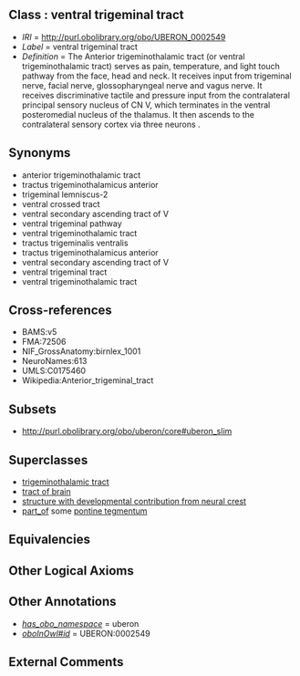 
## Class : ventral trigeminal tract

 * *IRI* = http://purl.obolibrary.org/obo/UBERON_0002549
 * *Label* = ventral trigeminal tract
 * *Definition* = The Anterior trigeminothalamic tract (or ventral trigeminothalamic tract) serves as pain, temperature, and light touch pathway from the face, head and neck. It receives input from trigeminal nerve, facial nerve, glossopharyngeal nerve and vagus nerve. It receives discriminative tactile and pressure input from the contralateral principal sensory nucleus of CN V, which terminates in the ventral posteromedial nucleus of the thalamus. It then ascends to the contralateral sensory cortex via three neurons .

## Synonyms

 * anterior trigeminothalamic tract
 * tractus trigeminothalamicus anterior
 * trigeminal lemniscus-2
 * ventral crossed tract
 * ventral secondary ascending tract of V
 * ventral trigeminal pathway
 * ventral trigeminothalamic tract
 * tractus trigeminalis ventralis
 * tractus trigeminothalamicus anterior
 * ventral secondary ascending tract of  V
 * ventral trigeminal tract
 * ventral trigeminothalamic tract

## Cross-references

 * BAMS:v5
 * FMA:72506
 * NIF_GrossAnatomy:birnlex_1001
 * NeuroNames:613
 * UMLS:C0175460
 * Wikipedia:Anterior_trigeminal_tract

## Subsets

 * http://purl.obolibrary.org/obo/uberon/core#uberon_slim

## Superclasses

 * [trigeminothalamic tract](../../UBERON/71/UBERON_0004171.md)
 * [tract of brain](../../UBERON/02/UBERON_0007702.md)
 * [structure with developmental contribution from neural crest](../../UBERON/14/UBERON_0010314.md)
 * [part_of](../../BFO/50/BFO_0000050.md) some [pontine tegmentum](../../UBERON/23/UBERON_0003023.md)

## Equivalencies


## Other Logical Axioms


## Other Annotations

 * *[has_obo_namespace](../../ce/oboInOwl#hasOBONamespace.md)* = uberon
 * *[oboInOwl#id](../../id/oboInOwl#id.md)* = UBERON:0002549

## External Comments

